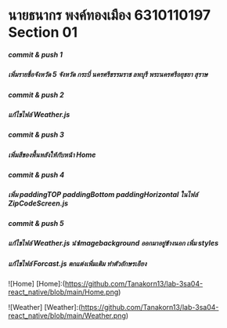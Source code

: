 # นายธนากร พงค์ทองเมือง 6310110197 Section 01

##### commit & push 1
#####  เพิ่มรายชื่อจังหวัด 5 จังหวัด กระบี่ นครศรีธรรมราช ลพบุรี พระนครศรีอยุธยา สุราษ

##### commit & push 2
#####   แก้ไขไฟล์ Weather.js

##### commit & push 3
#####   เพิ่มสีของพื้นหลังให้กับหน้า Home

##### commit & push 4
#####   เพิ่ม paddingTOP paddingBottom paddingHorizontal ในไฟล์ ZipCodeScreen.js

##### commit & push 5
#####    แก้ไขไฟล์ Weather.js นำImagebackground ออกมาอยู่ข้างนอก เพิ่ม styles 
#####    แก้ไขไฟล์ Forcast.js ตกแต่งเพิ่มเติม ทำตัวอักษรเอียง

![Home] 
[Home]:(https://github.com/Tanakorn13/lab-3sa04-react_native/blob/main/Home.png)



![Weather] 
[Weather]:(https://github.com/Tanakorn13/lab-3sa04-react_native/blob/main/Weather.png)